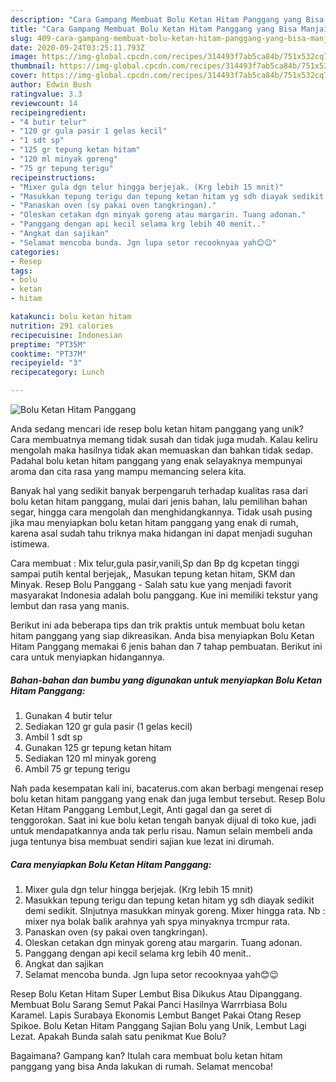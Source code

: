 ```yaml
---
description: "Cara Gampang Membuat Bolu Ketan Hitam Panggang yang Bisa Manjain Lidah"
title: "Cara Gampang Membuat Bolu Ketan Hitam Panggang yang Bisa Manjain Lidah"
slug: 409-cara-gampang-membuat-bolu-ketan-hitam-panggang-yang-bisa-manjain-lidah
date: 2020-09-24T03:25:11.793Z
image: https://img-global.cpcdn.com/recipes/314493f7ab5ca84b/751x532cq70/bolu-ketan-hitam-panggang-foto-resep-utama.jpg
thumbnail: https://img-global.cpcdn.com/recipes/314493f7ab5ca84b/751x532cq70/bolu-ketan-hitam-panggang-foto-resep-utama.jpg
cover: https://img-global.cpcdn.com/recipes/314493f7ab5ca84b/751x532cq70/bolu-ketan-hitam-panggang-foto-resep-utama.jpg
author: Edwin Bush
ratingvalue: 3.3
reviewcount: 14
recipeingredient:
- "4 butir telur"
- "120 gr gula pasir 1 gelas kecil"
- "1 sdt sp"
- "125 gr tepung ketan hitam"
- "120 ml minyak goreng"
- "75 gr tepung terigu"
recipeinstructions:
- "Mixer gula dgn telur hingga berjejak. (Krg lebih 15 mnit)"
- "Masukkan tepung terigu dan tepung ketan hitam yg sdh diayak sedikit demi sedikit. Slnjutnya masukkan minyak goreng. Mixer hingga rata. Nb : mixer nya bolak balik arahnya yah spya minyaknya trcmpur rata."
- "Panaskan oven (sy pakai oven tangkringan)."
- "Oleskan cetakan dgn minyak goreng atau margarin. Tuang adonan."
- "Panggang dengan api kecil selama krg lebih 40 menit.."
- "Angkat dan sajikan"
- "Selamat mencoba bunda. Jgn lupa setor recooknyaa yah😊😉"
categories:
- Resep
tags:
- bolu
- ketan
- hitam

katakunci: bolu ketan hitam 
nutrition: 291 calories
recipecuisine: Indonesian
preptime: "PT35M"
cooktime: "PT37M"
recipeyield: "3"
recipecategory: Lunch

---
```



![Bolu Ketan Hitam Panggang](https://img-global.cpcdn.com/recipes/314493f7ab5ca84b/751x532cq70/bolu-ketan-hitam-panggang-foto-resep-utama.jpg)

Anda sedang mencari ide resep bolu ketan hitam panggang yang unik? Cara membuatnya memang tidak susah dan tidak juga mudah. Kalau keliru mengolah maka hasilnya tidak akan memuaskan dan bahkan tidak sedap. Padahal bolu ketan hitam panggang yang enak selayaknya mempunyai aroma dan cita rasa yang mampu memancing selera kita.

Banyak hal yang sedikit banyak berpengaruh terhadap kualitas rasa dari bolu ketan hitam panggang, mulai dari jenis bahan, lalu pemilihan bahan segar, hingga cara mengolah dan menghidangkannya. Tidak usah pusing jika mau menyiapkan bolu ketan hitam panggang yang enak di rumah, karena asal sudah tahu triknya maka hidangan ini dapat menjadi suguhan istimewa.

Cara membuat : Mix telur,gula pasir,vanili,Sp dan Bp dg kcpetan tinggi sampai putih kental berjejak,, Masukan tepung ketan hitam, SKM dan Minyak. Resep Bolu Panggang - Salah satu kue yang menjadi favorit masyarakat Indonesia adalah bolu panggang. Kue ini memiliki tekstur yang lembut dan rasa yang manis.


Berikut ini ada beberapa tips dan trik praktis untuk membuat bolu ketan hitam panggang yang siap dikreasikan. Anda bisa menyiapkan Bolu Ketan Hitam Panggang memakai 6 jenis bahan dan 7 tahap pembuatan. Berikut ini cara untuk menyiapkan hidangannya.

<!--inarticleads1-->

##### Bahan-bahan dan bumbu yang digunakan untuk menyiapkan Bolu Ketan Hitam Panggang:

1. Gunakan 4 butir telur
1. Sediakan 120 gr gula pasir (1 gelas kecil)
1. Ambil 1 sdt sp
1. Gunakan 125 gr tepung ketan hitam
1. Sediakan 120 ml minyak goreng
1. Ambil 75 gr tepung terigu


Nah pada kesempatan kali ini, bacaterus.com akan berbagi mengenai resep bolu ketan hitam panggang yang enak dan juga lembut tersebut. Resep Bolu Ketan Hitam Panggang Lembut,Legit, Anti gagal dan ga seret di tenggorokan. Saat ini kue bolu ketan tengah banyak dijual di toko kue, jadi untuk mendapatkannya anda tak perlu risau. Namun selain membeli anda juga tentunya bisa membuat sendiri sajian kue lezat ini dirumah. 

<!--inarticleads2-->

##### Cara menyiapkan Bolu Ketan Hitam Panggang:

1. Mixer gula dgn telur hingga berjejak. (Krg lebih 15 mnit)
1. Masukkan tepung terigu dan tepung ketan hitam yg sdh diayak sedikit demi sedikit. Slnjutnya masukkan minyak goreng. Mixer hingga rata. Nb : mixer nya bolak balik arahnya yah spya minyaknya trcmpur rata.
1. Panaskan oven (sy pakai oven tangkringan).
1. Oleskan cetakan dgn minyak goreng atau margarin. Tuang adonan.
1. Panggang dengan api kecil selama krg lebih 40 menit..
1. Angkat dan sajikan
1. Selamat mencoba bunda. Jgn lupa setor recooknyaa yah😊😉


Resep Bolu Ketan Hitam Super Lembut Bisa Dikukus Atau Dipanggang. Membuat Bolu Sarang Semut Pakai Panci Hasilnya Warrrbiasa Bolu Karamel. Lapis Surabaya Ekonomis Lembut Banget Pakai Otang Resep Spikoe. Bolu Ketan Hitam Panggang Sajian Bolu yang Unik, Lembut Lagi Lezat. Apakah Bunda salah satu penikmat Kue Bolu? 

Bagaimana? Gampang kan? Itulah cara membuat bolu ketan hitam panggang yang bisa Anda lakukan di rumah. Selamat mencoba!

